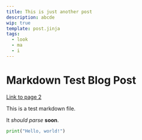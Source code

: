 ```yaml
---
title: This is just another post
description: abcde
wip: true
template: post.jinja
tags:
  - look
  - ma
  - i
---
```


# Markdown Test Blog Post

[Link to page 2](/index)

This is a test markdown file.

It _should_ _parse_ **soon**.

```python
print("Hello, world!")
```
